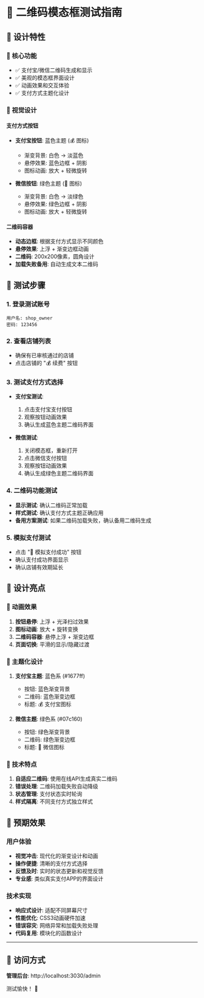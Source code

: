 # 🎨 二维码模态框测试指南

## 📱 设计特性

### 🎯 核心功能
- ✅ 支付宝/微信二维码生成和显示
- ✅ 美观的模态框界面设计
- ✅ 动画效果和交互体验
- ✅ 支付方式主题化设计

### 🎨 视觉设计

#### 支付方式按钮
- **支付宝按钮**: 蓝色主题 (💰 图标)
  - 渐变背景: 白色 → 淡蓝色
  - 悬停效果: 蓝色边框 + 阴影
  - 图标动画: 放大 + 轻微旋转

- **微信按钮**: 绿色主题 (💚 图标)
  - 渐变背景: 白色 → 淡绿色
  - 悬停效果: 绿色边框 + 阴影
  - 图标动画: 放大 + 轻微旋转

#### 二维码容器
- **动态边框**: 根据支付方式显示不同颜色
- **悬停效果**: 上浮 + 渐变边框动画
- **二维码**: 200x200像素，圆角设计
- **加载失败备用**: 自动生成文本二维码

## 🧪 测试步骤

### 1. 登录测试账号
```
用户名: shop_owner
密码: 123456
```

### 2. 查看店铺列表
- 确保有已审核通过的店铺
- 点击店铺的 "💰 续费" 按钮

### 3. 测试支付方式选择
- **支付宝测试**:
  1. 点击支付宝支付按钮
  2. 观察按钮动画效果
  3. 确认生成蓝色主题二维码界面

- **微信测试**:
  1. 关闭模态框，重新打开
  2. 点击微信支付按钮
  3. 观察按钮动画效果
  4. 确认生成绿色主题二维码界面

### 4. 二维码功能测试
- **显示测试**: 确认二维码正常加载
- **样式测试**: 确认支付方式主题正确应用
- **备用方案测试**: 如果二维码加载失败，确认备用二维码生成

### 5. 模拟支付测试
- 点击 "🧪 模拟支付成功" 按钮
- 确认支付成功界面显示
- 确认店铺有效期延长

## 🎯 设计亮点

### 💫 动画效果
1. **按钮悬停**: 上浮 + 光泽扫过效果
2. **图标动画**: 放大 + 旋转变换
3. **二维码容器**: 悬停上浮 + 渐变边框
4. **页面切换**: 平滑的显示/隐藏过渡

### 🎨 主题化设计
1. **支付宝主题**: 蓝色系 (#1677ff)
   - 按钮: 蓝色渐变背景
   - 二维码: 蓝色渐变边框
   - 标题: 💰 支付宝图标

2. **微信主题**: 绿色系 (#07c160)
   - 按钮: 绿色渐变背景
   - 二维码: 绿色渐变边框
   - 标题: 💚 微信图标

### 🔧 技术特点
1. **自适应二维码**: 使用在线API生成真实二维码
2. **错误处理**: 二维码加载失败自动降级
3. **状态管理**: 支付状态实时轮询
4. **样式隔离**: 不同支付方式独立样式

## 🚀 预期效果

### 用户体验
- **视觉冲击**: 现代化的渐变设计和动画
- **操作便捷**: 清晰的支付方式选择
- **反馈及时**: 实时的状态更新和视觉反馈
- **专业感**: 类似真实支付APP的界面设计

### 技术实现
- **响应式设计**: 适配不同屏幕尺寸
- **性能优化**: CSS3动画硬件加速
- **错误容灾**: 网络异常和加载失败处理
- **代码复用**: 模块化的函数设计

---

## 🎯 访问方式

**管理后台**: http://localhost:3030/admin

测试愉快！ 🎉

